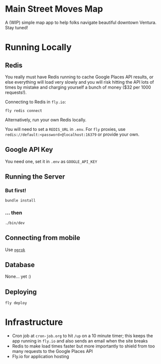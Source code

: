 # Main Street Moves Map

A (WIP) simple map app to help folks navigate beautiful downtown Ventura. Stay tuned!

# Running Locally

## Redis

You really must have Redis running to cache Google Places API results, or else everything will load very slowly and you will risk hitting the API lots of times by mistake and charging yourself a bunch of money ($32 per 1000 requests!).

Connecting to Redis in `fly.io`:

```
fly redis connect
```

Alternatively, run your own Redis locally. 

You will need to set a `REDIS_URL` in `.env`. For `fly` proxies, use `redis://default:<password>@localhost:16379` or provide your own.

## Google API Key

You need one, set it in `.env` as `GOOGLE_API_KEY`

## Running the Server

### But first!

`bundle install`

### ... then

`./bin/dev`

## Connecting from mobile

Use [`ngrok`](https://ngrok.com/)

## Database

None... yet :)

## Deploying

`fly deploy`

# Infrastructure

* Cron job at `cron-job.org` to hit `/up` on a 10 minute timer; this keeps the app running in `fly.io` and also sends an email when the site breaks
* Redis to make load times faster but more importantly to shield from too many requests to the Google Places API
* Fly.io for application hosting
